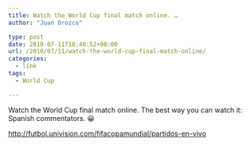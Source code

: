 ```yaml
---
title: Watch the World Cup final match online. …
author: "Juan Orozco" 

type: post
date: 2010-07-11T18:40:52+00:00
url: /2010/07/11/watch-the-world-cup-final-match-online/
categories:
  - link
tags:
  - World Cup

---
```

Watch the World Cup final match online. The best way you can watch it: Spanish commentators. 😀
  
http://futbol.univision.com/fifacopamundial/partidos-en-vivo